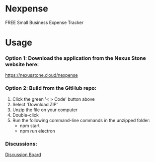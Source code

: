 # Nexpense
FREE Small Business Expense Tracker

# Usage
### Option 1: Download the application from the Nexus Stone website here:
https://nexusstone.cloud/nexpense

### Option 2: Build from the GitHub repo:
1. Click the green '< > Code' button above
2. Select 'Download ZIP'
3. Unzip the file on your computer
4. Double-click
5. Run the following command-line commands in the unzipped folder:
   - npm start
   - npm run electron

### Discussions: 
[Discussion Board](https://github.com/nexus-stone-solutions/Nexpense/discussions/1)
